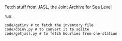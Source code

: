 Fetch stuff from JASL, the Joint Archive for Sea Level

run:

    code/getinv # to fetch the inventory file
    code/dbinv.py # to convert it to sqlite
    code/getjasl.py # to fetch hourlies from one station
